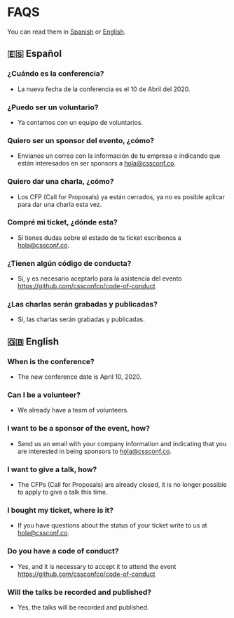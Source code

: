 # FAQS 
You can read them in [Spanish](https://github.com/cssconfco/faqs/blob/master/README.md#-espa%C3%B1ol) or [English](https://github.com/cssconfco/faqs/blob/master/README.md#-english).

## 🇪🇸 Español

### ¿Cuándo es la conferencia?
* La nueva fecha de la conferencia es el 10 de Abril del 2020.

### ¿Puedo ser un voluntario?
* Ya contamos con un equipo de voluntarios.

### Quiero ser un sponsor del evento, ¿cómo?
* Envíanos un correo con la información de tu empresa e indicando que están interesados en ser sponsors a hola@cssconf.co.

### Quiero dar una charla, ¿cómo?
* Los CFP (Call for Proposals) ya están cerrados, ya no es posible aplicar para dar una charla esta vez.

### Compré mi ticket, ¿dónde esta?
* Si tienes dudas sobre el estado de tu ticket escríbenos a hola@cssconf.co.

### ¿Tienen algún código de conducta?
* Sí, y es necesario aceptarlo para la asistencia del evento https://github.com/cssconfco/code-of-conduct

### ¿Las charlas serán grabadas y publicadas?
* Sí, las charlas serán grabadas y publicadas.

## 🇬🇧 English

### When is the conference?
* The new conference date is April 10, 2020.

### Can I be a volunteer?
* We already have a team of volunteers.

### I want to be a sponsor of the event, how?
* Send us an email with your company information and indicating that you are interested in being sponsors to hola@cssconf.co.

### I want to give a talk, how?
* The CFPs (Call for Proposals) are already closed, it is no longer possible to apply to give a talk this time.

### I bought my ticket, where is it?
* If you have questions about the status of your ticket write to us at hola@cssconf.co.

### Do you have a code of conduct?
* Yes, and it is necessary to accept it to attend the event https://github.com/cssconfco/code-of-conduct

### Will the talks be recorded and published?
* Yes, the talks will be recorded and published.
